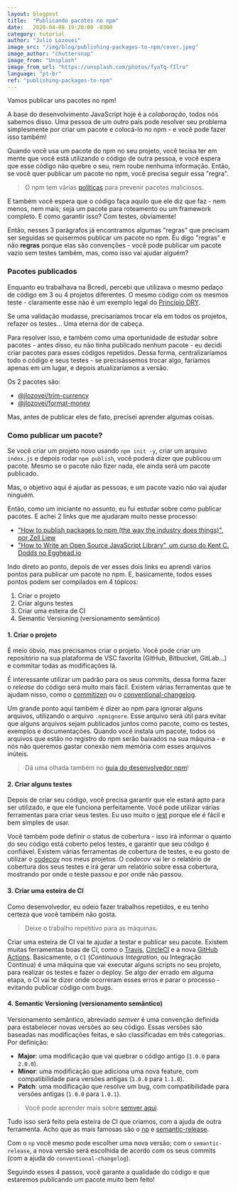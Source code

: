 ```yaml
---
layout: blogpost
title:  "Publicando pacotes no npm"
date:   2020-04-08 19:20:00 -0300
category: tutorial
author: "Julio Lozovei"
image_src: "/img/blog/publishing-packages-to-npm/cover.jpeg"
image_author: "chuttersnap"
image_from: "Unsplash"
image_from_url: "https://unsplash.com/photos/fyaTq-fIlro"
language: "pt-br"
ref: "publishing-packages-to-npm"
---
```

Vamos publicar uns pacotes no npm!
<!--more-->
A base do desenvolvimento JavaScript hoje é a _colaboração_, todos nós sabemos disso. Uma pessoa de um outro país pode resolver seu problema simplesmente por criar um pacote e colocá-lo no npm - e você pode fazer isso também!

Quando você usa um pacote do npm no seu projeto, você tecisa ter em mente que você está utilizando o código de outra pessoa, e você espera que esse código não quebre o seu, nem roube nenhuma informação. Então, se você quer publicar um pacote no npm, você precisa seguir essa "regra".

> O npm tem várias [políticas](https://www.npmjs.com/policies) para prevenir pacotes maliciosos.

E também você espera que o código faça aquilo que ele diz que faz - nem menos, nem mais; seja um pacote para roteamento ou um framework completo. E como garantir isso? Com testes, obviamente!

Então, nesses 3 parágrafos já encontramos algumas "regras" que precisam ser seguidas se quisermos publicar um pacote no npm. Eu digo "regras" e não **regras** porque elas são convenções - você pode publicar um pacote vazio sem testes também, mas, como isso vai ajudar alguém?


### Pacotes publicados
Enquanto eu trabalhava na Bcredi, percebi que utilizava o mesmo pedaço de código em 3 ou 4 projetos diferentes. O mesmo código com os mesmos teste - claramente esse não é um exemplo legal do [Princípio DRY](https://github.com/dwmkerr/hacker-laws/blob/master/translations/pt-BR.md#o-princ%C3%ADpio-dry).

Se uma validação mudasse, precisaríamos trocar ela em todos os projetos, refazer os testes... Uma eterna dor de cabeça.

Para resolver isso, e também como uma oportunidade de estudar sobre pacotes - antes disso, eu não tinha publicado nenhum pacote - eu decidi criar pacotes para esses códigos repetidos. Dessa forma, centralizaríamos todo o código e seus testes - se precisássemos trocar algo, faríamos apenas em um lugar, e depois atualizaríamos a versão.

Os 2 pacotes são:
- [@jlozovei/trim-currency](https://www.npmjs.com/package/@jlozovei/trim-currency)
- [@jlozovei/format-money](https://www.npmjs.com/package/@jlozovei/format-money)

Mas, antes de publicar eles de fato, precisei aprender algumas coisas.


### Como publicar um pacote?
Se você criar um projeto novo usando `npm init -y`, criar um arquivo `index.js` e depois rodar `npm publish`, você poderá dizer que publicou um pacote. Mesmo se o pacote não fizer nada, ele ainda será um pacote publicado.

Mas, o objetivo aqui é ajudar as pessoas, e um pacote vazio não vai ajudar ninguém.

Então, como um iniciante no assunto, eu fui estudar sobre como publicar pacotes. E achei 2 links que me ajudaram muito nesse processo:

- ["How to publish packages to npm (the way the industry does things)", por Zell Liew](https://zellwk.com/blog/publish-to-npm/)
- ["How to Write an Open Source JavaScript Library", um curso do Kent C. Dodds no Egghead.io](https://egghead.io/courses/how-to-write-an-open-source-javascript-library)

Indo direto ao ponto, depois de ver esses dois links eu aprendi vários pontos para publicar um pacote no npm. E, basicamente, todos esses pontos podem ser compilados em 4 tópicos:

1. Criar o projeto
2. Criar alguns testes
3. Criar uma esteira de CI
4. Semantic Versioning (versionamento semântico)


#### 1. Criar o projeto
É meio óbvio, mas precisamos criar o projeto. Você pode criar um repositório na sua plataforma de VSC favorita (GitHub, Bitbucket, GitLab...) e commitar todas as modificações lá.

É interessante utilizar um padrão para os seus commits, dessa forma fazer o _release_ do código será muito mais fácil. Existem várias ferramentas que te ajudam nisso, como o [commitizen](https://github.com/commitizen/cz-cli) ou o [conventional-changelog](https://github.com/conventional-changelog/conventional-changelog).

Um grande ponto aqui também é dizer ao npm para ignorar alguns arquivos, utilizando o arquivo `.npmignore`. Esse arquivo será útil para evitar que alguns arquivos sejam publicados juntos como pacote, como os testes, exemplos e documentações. Quando você instala um pacote, todos os arquivos que estão no registro do npm serão baixados na sua máquina - e nós não queremos gastar conexão nem memória com esses arquivos inúteis.

> Dá uma olhada também no [guia do desenvolvedor npm](https://docs.npmjs.com/using-npm/developers.html)!


#### 2. Criar alguns testes
Depois de criar seu código, você precisa garantir que ele estará apto para ser utilizado, e que ele funciona perfeitamente. Você pode utilizar várias ferramentas para criar seus testes. Eu uso muito o [jest](https://github.com/facebook/jest) porque ele é fácil e bem simples de usar.

Você também pode definir o status de cobertura - isso irá informar o quanto do seu código está coberto pelos testes, e garantir que seu código é confiável. Existem várias ferramentas de cobertura de testes, e eu gosto de utilizar o [codecov](http://codecov.io/) nos meus projetos. O _codecov_ vai ler o relatório de cobertura dos seus testes e irá gerar um relatório sobre essa cobertura, mostrando por onde o teste passou e por onde não passou.


#### 3. Criar uma esteira de CI
Como desenvolvedor, eu odeio fazer trabalhos repetidos, e eu tenho certeza que você também não gosta.

> Deixe o trabalho repetitivo para as máquinas.

Criar uma esteira de CI vai te ajudar a testar e publicar seu pacote. Existem muitas ferramentas boas de CI, como o [Travis](https://travis-ci.org/), [CircleCI](https://circleci.com/) e a nova [GitHub Actions](https://github.com/features/actions). Basicamente, o `CI` (_Continuous Integration_, ou Integração Contínua) é uma máquina que vai executar alguns scripts no seu projeto, para realizar os testes e fazer o deploy. Se algo der errado em alguma etapa, o CI vai te dizer onde ocorreram esses erros e parar o processo - evitando publicar código com bugs.


#### 4. Semantic Versioning (versionamento semântico)
Versionamento semântico, abreviado _semver_ é uma convenção definida para estabelecer novas versões ao seu código. Essas versões são baseadas nas modificações feitas, e são classificadas em três categorias. Por definição:

- **Major**: uma modificação que vai quebrar o código antigo (`1.0.0` para `2.0.0`).
- **Minor**: uma modificação que adiciona uma nova feature, com compatibilidade para versões antigas (`1.0.0` para `1.1.0`).
- **Patch**: uma modificação que resolve um bug, com compatibilidade para versões antigas (`1.0.0` para `1.0.1`).

> Você pode aprender mais sobre [semver aqui](https://semver.org/).


Tudo isso será feito pela esteira de CI que criamos, com a ajuda de outra ferramenta. Acho que as mais famosas são o [np](https://github.com/sindresorhus/np) e [semantic-release](https://github.com/semantic-release/semantic-release).

Com o `np` você mesmo pode escolher uma nova versão; com o `semantic-release`, a nova versão será escolhida de acordo com os seus commits (com a ajuda do `conventional-changelog`).

Seguindo esses 4 passos, você garante a qualidade do código e que estaremos publicando um pacote muito bem feito!
